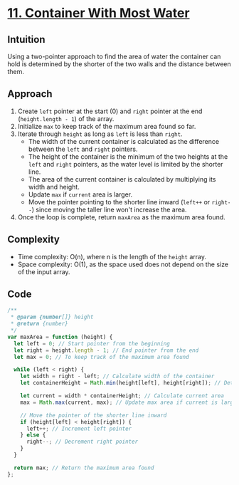 # [11. Container With Most Water](https://leetcode.com/problems/container-with-most-water/description/)

## Intuition

Using a two-pointer approach to find the area of water the container can hold is determined by the shorter of the two walls and the distance between them. 

## Approach

1. Create `left` pointer at the start (0) and `right` pointer at the end (`height.length - 1`) of the array.
2. Initialize `max` to keep track of the maximum area found so far.
3. Iterate through `height` as long as `left` is less than `right`.
   - The width of the current container is calculated as the difference between the `left` and `right` pointers.
   - The height of the container is the minimum of the two heights at the `left` and `right` pointers, as the water level is limited by the shorter line.
   - The area of the current container is calculated by multiplying its width and height.
   - Update `max` if `current` area is larger.
   - Move the pointer pointing to the shorter line inward (`left++` or `right--`) since moving the taller line won't increase the area.
4. Once the loop is complete, return `maxArea` as the maximum area found.

## Complexity

- Time complexity: O(n), where n is the length of the `height` array.
- Space complexity: O(1), as the space used does not depend on the size of the input array.

## Code

```javascript
/**
 * @param {number[]} height
 * @return {number}
 */
var maxArea = function (height) {
  let left = 0; // Start pointer from the beginning
  let right = height.length - 1; // End pointer from the end
  let max = 0; // To keep track of the maximum area found

  while (left < right) {
    let width = right - left; // Calculate width of the container
    let containerHeight = Math.min(height[left], height[right]); // Determine container height by shorter line

    let current = width * containerHeight; // Calculate current area
    max = Math.max(current, max); // Update max area if current is larger

    // Move the pointer of the shorter line inward
    if (height[left] < height[right]) {
      left++; // Increment left pointer
    } else {
      right--; // Decrement right pointer
    }
  }

  return max; // Return the maximum area found
};
```
